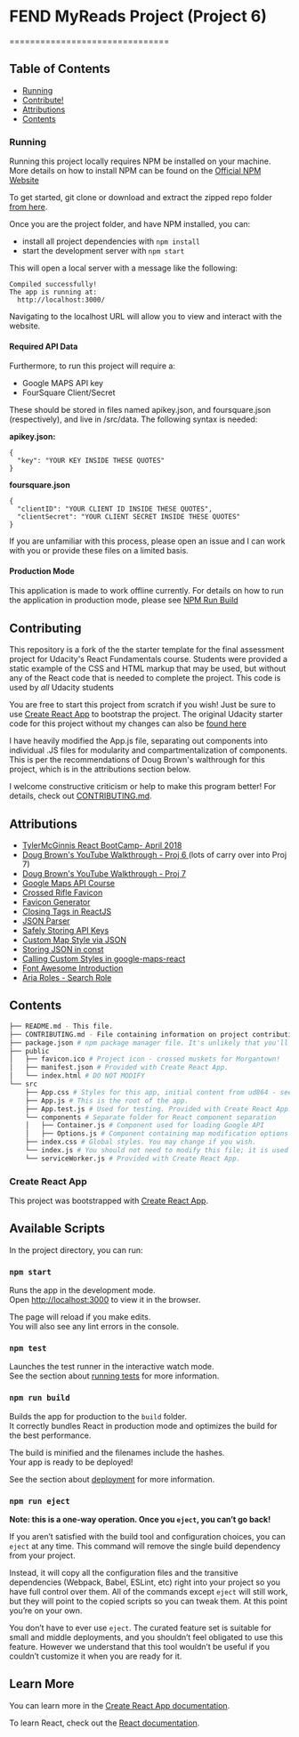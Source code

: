 # FEND MyReads Project (Project 6)
===============================
## Table of Contents

* [Running](#running)
* [Contribute!](#contributing)
* [Attributions](#attributions)
* [Contents](#contents)

### Running

Running this project locally requires NPM be installed on your machine. More details on how to install NPM can be found on the [Official NPM Website](https://docs.npmjs.com/getting-started/installing-node)

To get started, git clone or download and extract the zipped repo folder [from here](https://github.com/RobGoelz/myReads).

Once you are the project folder, and have NPM installed, you can:

* install all project dependencies with `npm install`
* start the development server with `npm start`

This will open a local server with a message like the following:

```
Compiled successfully!
The app is running at:
  http://localhost:3000/
```
Navigating to the localhost URL will allow you to view and interact with the website.

#### Required API Data
Furthermore, to run this project will require a:
* Google MAPS API key
* FourSquare Client/Secret

These should be stored in files named apikey.json, and foursquare.json
(respectively), and live in /src/data. The following syntax is needed:

**apikey.json:**
```
{
  "key": "YOUR KEY INSIDE THESE QUOTES"
}
```
**foursquare.json**
```
{
  "clientID": "YOUR CLIENT ID INSIDE THESE QUOTES",
  "clientSecret": "YOUR CLIENT SECRET INSIDE THESE QUOTES"
}
```

If you are unfamiliar with this process, please open an issue and I can work with you or provide these files on a limited basis.

#### Production Mode
This application is made to work offline currently. For details on how to run
the application in production mode, please see [NPM Run Build](#npm-run-build)

## Contributing

This repository is a fork of the the starter template for the final assessment project for Udacity's React Fundamentals course. Students were provided a static example of the CSS and HTML markup that may be used, but without any of the React code that is needed to complete the project. This code is used by _all_ Udacity students

You are free to start this project from scratch if you wish! Just be sure to use [Create React App](https://github.com/facebookincubator/create-react-app) to bootstrap the project. The original Udacity starter code for this project without my changes can also be [found here](https://github.com/udacity/reactnd-project-myreads-starter)

I have heavily modified the App.js file, separating out components into individual .JS files for modularity and compartmentalization of components. This is per the recommendations of Doug Brown's walthrough for this project, which is in the attributions section below.

I welcome constructive criticism or help to make this program better! For details, check out [CONTRIBUTING.md](CONTRIBUTING.md).

## Attributions
* [TylerMcGinnis React BootCamp- April 2018](https://www.youtube.com/playlist?list=PLr-qxVPM5Sc6xYYjPskP5Bn_TIuvFrkeS)
* [Doug Brown's YouTube Walkthrough - Proj 6 ](https://www.youtube.com/watch?v=OcL7-7cRpkQ&feature=youtu.be)
(lots of carry over into Proj 7)
* [Doug Brown's YouTube Walkthrough - Proj 7 ](https://www.youtube.com/watch?v=NVAVLCJwAAo&feature=youtu.be)
* [Google Maps API Course](https://www.udacity.com/course/google-maps-apis--ud864)
* [Crossed Rifle Favicon](https://myelitedetail.us/clipart/rifle-clipart-musket_1461157.html)
* [Favicon Generator](https://www.favicongenerator.com/)
* [Closing Tags in ReactJS](https://stackoverflow.com/questions/30852751/expected-corresponding-jsx-closing-tag-for-input-reactjs)
* [JSON Parser](http://json.parser.online.fr/)
* [Safely Storing API Keys](https://blog.revolutionanalytics.com/2015/11/how-to-store-and-use-authentication-details-with-r.html)
* [Custom Map Style via JSON](https://stackoverflow.com/questions/34991638/google-map-react-custom-skins)
* [Storing JSON in const](https://tomchentw.github.io/react-google-maps/#/basics/styled-map?_k=5el6q8)
* [Calling Custom Styles in google-maps-react](https://github.com/fullstackreact/google-maps-react/issues/28)
* [Font Awesome Introduction](https://www.w3schools.com/icons/fontawesome_icons_intro.asp)
* [Aria Roles - Search Role](https://developer.mozilla.org/en-US/docs/Web/Accessibility/ARIA/Roles/Search_role)

## Contents
```bash
├── README.md - This file.
├── CONTRIBUTING.md - File containing information on project contribution.
├── package.json # npm package manager file. It's unlikely that you'll need to modify this.
├── public
│   ├── favicon.ico # Project icon - crossed muskets for Morgantown!
│   ├── manifest.json # Provided with Create React App.
│   └── index.html # DO NOT MODIFY
└── src
    ├── App.css # Styles for this app, initial content from ud864 - see attributions
    ├── App.js # This is the root of the app.
    ├── App.test.js # Used for testing. Provided with Create React App.
    └── components # Separate folder for React component separation
    │   ├── Container.js # Component used for loading Google API
    │   ├── Options.js # Component containing map modification options
    ├── index.css # Global styles. You may change if you wish.
    └── index.js # You should not need to modify this file; it is used for DOM rendering only.
    └── serviceWorker.js # Provided with Create React App.
```

### Create React App

This project was bootstrapped with [Create React App](https://github.com/facebookincubator/create-react-app).

## Available Scripts

In the project directory, you can run:

### `npm start`

Runs the app in the development mode.<br>
Open [http://localhost:3000](http://localhost:3000) to view it in the browser.

The page will reload if you make edits.<br>
You will also see any lint errors in the console.

### `npm test`

Launches the test runner in the interactive watch mode.<br>
See the section about [running tests](https://facebook.github.io/create-react-app/docs/running-tests) for more information.

### `npm run build`

Builds the app for production to the `build` folder.<br>
It correctly bundles React in production mode and optimizes the build for the best performance.

The build is minified and the filenames include the hashes.<br>
Your app is ready to be deployed!

See the section about [deployment](https://facebook.github.io/create-react-app/docs/deployment) for more information.

### `npm run eject`

**Note: this is a one-way operation. Once you `eject`, you can’t go back!**

If you aren’t satisfied with the build tool and configuration choices, you can `eject` at any time. This command will remove the single build dependency from your project.

Instead, it will copy all the configuration files and the transitive dependencies (Webpack, Babel, ESLint, etc) right into your project so you have full control over them. All of the commands except `eject` will still work, but they will point to the copied scripts so you can tweak them. At this point you’re on your own.

You don’t have to ever use `eject`. The curated feature set is suitable for small and middle deployments, and you shouldn’t feel obligated to use this feature. However we understand that this tool wouldn’t be useful if you couldn’t customize it when you are ready for it.

## Learn More

You can learn more in the [Create React App documentation](https://facebook.github.io/create-react-app/docs/getting-started).

To learn React, check out the [React documentation](https://reactjs.org/).
